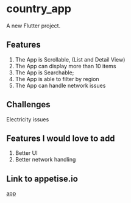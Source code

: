 # country_app

A new Flutter project.
## Features
1. The App is Scrollable, (List and Detail View)
2. The App can display more than 10 items
3. The App is Searchable;
4. The App is able to filter by region
5. The App can handle network issues

## Challenges 
Electricity issues

## Features I would love to add
1. Better UI 
2. Better network handling

## Link to appetise.io
[app](https://appetize.io/app/i43ghyiptgxmgeci3iyaout26m?device=pixel4&osVersion=11.0&scale=75)
